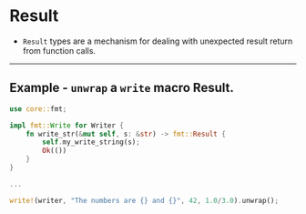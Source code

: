 # Result


* `Result` types are a mechanism for dealing with unexpected result return from function calls.

---

## Example - `unwrap` a `write` macro Result.

```rust
use core::fmt;

impl fmt::Write for Writer {
    fn write_str(&mut self, s: &str) -> fmt::Result {
        self.my_write_string(s);
        Ok(())
    }
}

...

write!(writer, "The numbers are {} and {}", 42, 1.0/3.0).unwrap();
```